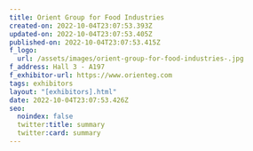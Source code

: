 ```yaml
---
title: Orient Group for Food Industries
created-on: 2022-10-04T23:07:53.393Z
updated-on: 2022-10-04T23:07:53.405Z
published-on: 2022-10-04T23:07:53.415Z
f_logo:
  url: /assets/images/orient-group-for-food-industries-.jpg
f_address: Hall 3 - A197
f_exhibitor-url: https://www.orienteg.com
tags: exhibitors
layout: "[exhibitors].html"
date: 2022-10-04T23:07:53.426Z
seo:
  noindex: false
  twitter:title: summary
  twitter:card: summary
---
```

